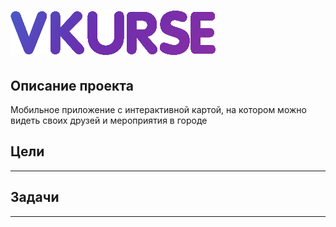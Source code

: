 #	![VKURSE](https://github.com/VkurseLLC/.github/blob/main/profile/img/logo1.png)

## Описание проекта
Мобильное приложение с интерактивной картой, на котором можно видеть своих друзей и мероприятия в городе

## Цели
_______

## Задачи
_________
